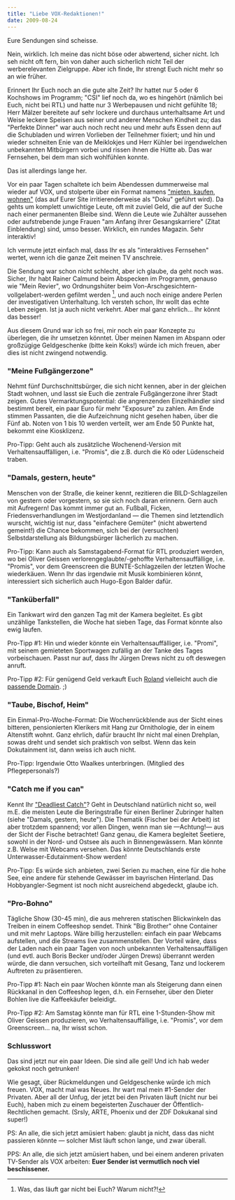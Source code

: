 ```yaml
---
title: "Liebe VOX-Redaktionen!"
date: 2009-08-24
---
```


Eure Sendungen sind scheisse.

Nein, wirklich. Ich meine das nicht böse oder abwertend, sicher nicht. Ich seh nicht oft fern, bin von daher auch sicherlich nicht Teil der werberelevanten Zielgruppe. Aber ich finde, Ihr strengt Euch nicht mehr so an wie früher.

Erinnert Ihr Euch noch an die gute alte Zeit? Ihr hattet nur 5 oder 6 Kochshows im Programm; "CSI" lief noch da, wo es hingehört (nämlich bei Euch, nicht bei RTL) und hatte nur 3 Werbepausen und nicht gefühlte 18; Herr Mälzer bereitete auf sehr lockere und durchaus unterhaltsame Art und Weise leckere Speisen aus seiner und anderer Menschen Kindheit zu; das "Perfekte Dinner" war auch noch recht neu und mehr aufs Essen denn auf die Schubladen und wirren Vorlieben der Teilnehmer fixiert; und hin und wieder schneiten Enie van de Meiklokjes und Herr Kühler bei irgendwelchen unbekannten Mitbürgern vorbei und rissen ihnen die Hütte ab. Das war Fernsehen, bei dem man sich wohlfühlen konnte.

Das ist allerdings lange her.

Vor ein paar Tagen schaltete ich beim Abendessen dummerweise mal wieder auf VOX, und stolperte über ein Format namens ["mieten, kaufen, wohnen"][1] (das auf Eurer Site irritierenderweise als "Doku" geführt wird). Da gehts um komplett unwichtige Leute, oft mit zuviel Geld, die auf der Suche nach einer permanenten Bleibe sind. Wenn die Leute wie Zuhälter aussehen oder aufstrebende junge Frauen "am Anfang ihrer Gesangskarriere" (Zitat Einblendung) sind, umso besser. Wirklich, ein rundes Magazin. Sehr interaktiv!

Ich vermute jetzt einfach mal, dass Ihr es als "interaktives Fernsehen" wertet, wenn ich die ganze Zeit meinen TV anschreie.

Die Sendung war schon nicht schlecht, aber ich glaube, da geht noch was. Sicher, Ihr habt Rainer Calmund beim Abspecken im Programm, genauso wie "Mein Revier", wo Ordnungshüter beim Von-Arschgesichtern-vollgelabert-werden gefilmt werden [^1], und auch noch einige andere Perlen der investigativen Unterhaltung. Ich versteh schon, Ihr wollt das echte Leben zeigen. Ist ja auch nicht verkehrt. Aber mal ganz ehrlich… Ihr könnt das besser!

Aus diesem Grund war ich so frei, mir noch ein paar Konzepte zu überlegen, die ihr umsetzen könntet. Über meinen Namen im Abspann oder großzügige Geldgeschenke (bitte kein Koks!) würde ich mich freuen, aber dies ist nicht zwingend notwendig.


### "Meine Fußgängerzone"

Nehmt fünf Durchschnittsbürger, die sich nicht kennen, aber in der gleichen Stadt wohnen, und lasst sie Euch die zentrale Fußgängerzone ihrer Stadt zeigen. Gutes Vermarktungspotential: die angrenzenden Einzelhändler sind bestimmt bereit, ein paar Euro für mehr "Exposure" zu zahlen. Am Ende stimmen Passanten, die die Aufzeichnung nicht gesehen haben, über die Fünf ab. Noten von 1 bis 10 werden verteilt, wer am Ende 50 Punkte hat, bekommt eine Kiosklizenz.

Pro-Tipp: Geht auch als zusätzliche Wochenend-Version mit Verhaltensauffälligen, i.e. "Promis", die z.B. durch die Kö oder Lüdenscheid traben.


### "Damals, gestern, heute"

Menschen von der Straße, die keiner kennt, rezitieren die BILD-Schlagzeilen von gestern oder vorgestern, so sie sich noch daran erinnern. Gern auch mit Aufregern! Das kommt immer gut an. Fußball, Ficken, Friedensverhandlungen im Westjordanland — die Themen sind letztendlich wurscht, wichtig ist nur, dass "einfachere Gemüter" (nicht abwertend gemeint!) die Chance bekommen, sich bei der (versuchten) Selbstdarstellung als Bildungsbürger lächerlich zu machen.

Pro-Tipp: Kann auch als Samstagabend-Format für RTL produziert werden, wo bei Oliver Geissen verlorengeglaubte/-gehoffte Verhaltensauffällige, i.e. "Promis", vor dem Greenscreen die BUNTE-Schlagzeilen der letzten Woche wiederkäuen. Wenn Ihr das irgendwie mit Musik kombinieren könnt, interessiert sich sicherlich auch Hugo-Egon Balder dafür.


### "Tanküberfall"

Ein Tankwart wird den ganzen Tag mit der Kamera begleitet. Es gibt unzählige Tankstellen, die Woche hat sieben Tage, das Format könnte also ewig laufen.

Pro-Tipp #1: Hin und wieder könnte ein Verhaltensauffälliger, i.e. "Promi", mit seinem gemieteten Sportwagen zufällig an der Tanke des Tages vorbeischauen. Passt nur auf, dass Ihr Jürgen Drews nicht zu oft deswegen anruft.

Pro-Tipp #2: Für genügend Geld verkauft Euch [Roland][3] vielleicht auch die [passende Domain][4]. ;)


### "Taube, Bischof, Heim"

Ein Einmal-Pro-Woche-Format: Die Wochenrückblende aus der Sicht eines bitteren, pensionierten Klerikers mit Hang zur Ornithologie, der in einem Altenstift wohnt. Ganz ehrlich, dafür braucht Ihr nicht mal einen Drehplan, sowas dreht und sendet sich praktisch von selbst. Wenn das kein Dokutainment ist, dann weiss ich auch nicht.

Pro-Tipp: Irgendwie Otto Waalkes unterbringen. (Mitglied des Pflegepersonals?)


### "Catch me if you can"

Kennt Ihr ["Deadliest Catch"][5]? Geht in Deutschland natürlich nicht so, weil m.E. die meisten Leute die Beringstraße für einen Berliner Zubringer halten (siehe "Damals, gestern, heute"). Die Thematik (Fischer bei der Arbeit) ist aber trotzdem spannend; vor allen Dingen, wenn man sie —Achtung!— aus der Sicht der Fische betrachtet! Ganz genau, die Kamera begleitet Seetiere, sowohl in der Nord- und Ostsee als auch in Binnengewässern. Man könnte z.B. Welse mit Webcams versehen. Das könnte Deutschlands erste Unterwasser-Edutainment-Show werden!

Pro-Tipp: Es würde sich anbieten, zwei Serien zu machen, eine für die hohe See, eine andere für stehende Gewässer im bayrischen Hinterland. Das Hobbyangler-Segment ist noch nicht ausreichend abgedeckt, glaube ich.


### "Pro-Bohno"

Tägliche Show (30-45 min), die aus mehreren statischen Blickwinkeln das Treiben in einem Coffeeshop sendet. Think "Big Brother" ohne Container und mit mehr Laptops. Wäre billig herzustellen: einfach ein paar Webcams aufstellen, und die Streams live zusammenstellen. Der Vorteil wäre, dass der Laden nach ein paar Tagen von noch unbekannten Verhaltensauffälligen (und evtl. auch Boris Becker und/oder Jürgen Drews) überrannt werden würde, die dann versuchen, sich vorteilhaft mit Gesang, Tanz und lockerem Auftreten zu präsentieren.

Pro-Tipp #1: Nach ein paar Wochen könnte man als Steigerung dann einen Rückkanal in den Coffeeshop legen, d.h. ein Fernseher, über den Dieter Bohlen live die Kaffeekäufer beleidigt.

Pro-Tipp #2: Am Samstag könnte man für RTL eine 1-Stunden-Show mit Oliver Geissen produzieren, wo Verhaltensauffällige, i.e. "Promis", vor dem Greenscreen… na, Ihr wisst schon.


### Schlusswort

Das sind jetzt nur ein paar Ideen. Die sind alle geil! Und ich hab weder gekokst noch getrunken!

Wie gesagt, über Rückmeldungen und Geldgeschenke würde ich mich freuen. VOX, macht mal was Neues. Ihr wart mal mein #1-Sender der Privaten. Aber all der Unfug, der jetzt bei den Privaten läuft (nicht nur bei Euch), haben mich zu einem begeisterten Zuschauer der Öffentlich-Rechtlichen gemacht. (Srsly, ARTE, Phoenix und der ZDF Dokukanal sind super!)

PS: An alle, die sich jetzt amüsiert haben: glaubt ja nicht, dass das nicht passieren könnte — solcher Mist läuft schon lange, und zwar überall.

PPS: An alle, die sich jetzt amüsiert haben, und bei einem anderen privaten TV-Sender als VOX arbeiten: **Euer Sender ist vermutlich noch viel beschissener.**


[^1]: Was, das läuft gar nicht bei Euch? Warum nicht?!


[1]: http://www.vox.de/vox-dokus_10757.php
[3]: http://moriz.de
[4]: http://tankueberfall.de
[5]: http://en.wikipedia.org/wiki/Deadliest_Catch


